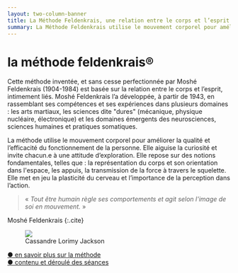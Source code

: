 ```yaml
---
layout: two-column-banner
title: La Méthode Feldenkrais, une relation entre le corps et l’esprit
summary: La Méthode Feldenkrais utilise le mouvement corporel pour améliorer la qualité et l’efficacité du fonctionnement de la personne et invite chacun.e à une attitude d’exploration.
---
```



# la méthode feldenkrais<span class="registered">&reg;</span>

Cette méthode inventée, et sans cesse perfectionnée par Moshé Feldenkrais (1904-1984) est basée sur la relation entre le corps et l’esprit, intimement liés. 
Moshé Feldenkrais l’a développée, à partir de 1943, en rassemblant ses compétences et ses expériences dans plusieurs domaines :  les arts martiaux, les sciences dite "dures" (mécanique, physique nucléaire, électronique) et les domaines émergents des neurosciences, sciences humaines et pratiques somatiques.

La méthode utilise le mouvement corporel pour améliorer la qualité et l’efficacité du fonctionnement de la personne.
Elle aiguise la curiosité et invite chacun.e à une attitude d’exploration.
Elle repose sur des notions fondamentales,  telles que : la représentation du corps et son orientation dans l'espace, les appuis, la transmission de la force à travers le squelette.
Elle met en jeu la plasticité du cerveau et l’importance de la perception dans l’action.  

> «&nbsp;*Tout être humain règle ses comportements et agit selon l'image de soi en mouvement.*&nbsp;» 

Moshé Feldenkrais
{:.cite}


<div class="media-outer">
  <div class="media-image">
   <figure>
    <img src="http://res.cloudinary.com/dnxcesebo/image/upload/c_scale,h_400,r_15/v1527780128/cassandre_ompoisson_2_vfpcl7.jpg"/>
   <figcaption>Cassandre Lorimy Jackson</figcaption>
   </figure>
  </div>
 
 
<div class="savoir-plus">
  <a href="en-savoir-plus-sur-la-methode-feldenkrais">●&nbsp;en savoir plus sur la méthode</a></div>
<div class="savoir-plus"><a href="contenu-des-seances-feldenkrais">●&nbsp;contenu et déroulé des séances</a></div>
</div>
